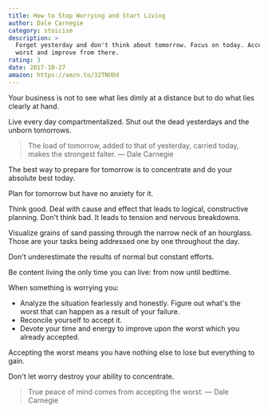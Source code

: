 ```yaml
---
title: How to Stop Worrying and Start Living
author: Dale Carnegie
category: stoicism
description: >
  Forget yesterday and don't think about tomorrow. Focus on today. Accept the
  worst and improve from there.
rating: 3
date: 2017-10-27
amazon: https://amzn.to/32TNUOd
---
```


Your business is not to see what lies dimly at a distance but to do what lies
clearly at hand.

Live every day compartmentalized. Shut out the dead yesterdays and the unborn
tomorrows.

> The load of tomorrow, added to that of yesterday, carried today, makes the
> strongest falter. — Dale Carnegie

The best way to prepare for tomorrow is to concentrate and do your absolute best
today.

Plan for tomorrow but have no anxiety for it.

Think good. Deal with cause and effect that leads to logical, constructive
planning. Don't think bad. It leads to tension and nervous breakdowns.

Visualize grains of sand passing through the narrow neck of an hourglass. Those
are your tasks being addressed one by one throughout the day.

Don't underestimate the results of normal but constant efforts.

Be content living the only time you can live: from now until bedtime.

When something is worrying you:

* Analyze the situation fearlessly and honestly. Figure out what's the worst
  that can happen as a result of your failure.
* Reconcile yourself to accept it.
* Devote your time and energy to improve upon the worst which you already
  accepted.

Accepting the worst means you have nothing else to lose but everything to gain.

Don't let worry destroy your ability to concentrate.

> True peace of mind comes from accepting the worst. — Dale Carnegie
